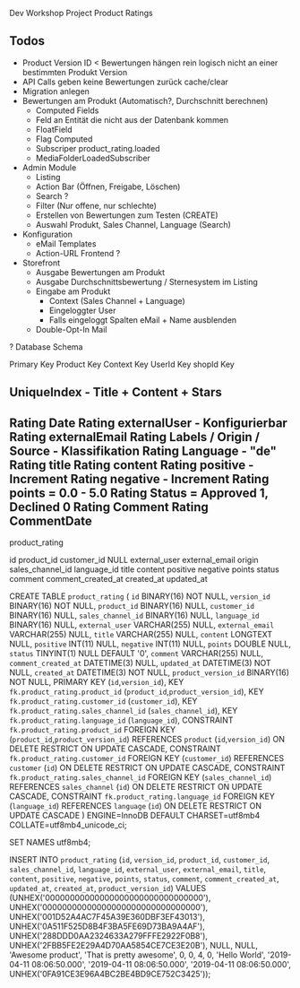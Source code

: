 Dev Workshop Project Product Ratings

Todos
--

* Product Version ID < Bewertungen hängen rein logisch nicht an einer bestimmten Produkt Version
* API Calls geben keine Bewertungen zurück cache/clear
* Migration anlegen
* Bewertungen am Produkt (Automatisch?, Durchschnitt berechnen) 
    * Computed Fields
    * Feld an Entität die nicht aus der Datenbank kommen
    * FloatField
    * Flag Computed
    * Subscriper product_rating.loaded
    * MediaFolderLoadedSubscriber
* Admin Module
    * Listing 
    * Action Bar (Öffnen, Freigabe, Löschen)
    * Search ?
    * Filter (Nur offene, nur schlechte)
    * Erstellen von Bewertungen zum Testen (CREATE)
    * Auswahl Produkt, Sales Channel, Language (Search)
* Konfiguration
    * eMail Templates
    * Action-URL Frontend ?
* Storefront
    * Ausgabe Bewertungen am Produkt
    * Ausgabe Durchschnittsbewertung / Sternesystem im Listing
    * Eingabe am Produkt 
        * Context (Sales Channel + Language)
        * Eingeloggter User
        * Falls eingeloggt Spalten eMail + Name ausblenden
    * Double-Opt-In Mail
    
     


? Database Schema

Primary Key
Product Key
Context Key
UserId Key
shopId Key

UniqueIndex - Title + Content + Stars
--
Rating Date
Rating externalUser - Konfigurierbar
Rating externalEmail
Rating Labels / Origin / Source - Klassifikation
Rating Language - "de"
Rating title
Rating content
Rating positive - Increment
Rating negative - Increment
Rating points = 0.0 - 5.0
Rating Status = Approved 1, Declined 0
Rating Comment
Rating CommentDate
--

product_rating

id
product_id
customer_id NULL
external_user
external_email
origin
sales_channel_id
language_id
title
content
positive
negative
points
status
comment
comment_created_at
created_at
updated_at


CREATE TABLE `product_rating` (
    `id` BINARY(16) NOT NULL,
    `version_id` BINARY(16) NOT NULL,
    `product_id` BINARY(16) NULL,
    `customer_id` BINARY(16) NULL,
    `sales_channel_id` BINARY(16) NULL,
    `language_id` BINARY(16) NULL,
    `external_user` VARCHAR(255) NULL,
    `external_email` VARCHAR(255) NULL,
    `title` VARCHAR(255) NULL,
    `content` LONGTEXT NULL,
    `positive` INT(11) NULL,
    `negative` INT(11) NULL,
    `points` DOUBLE NULL,
    `status` TINYINT(1) NULL DEFAULT '0',
    `comment` VARCHAR(255) NULL,
    `comment_created_at` DATETIME(3) NULL,
    `updated_at` DATETIME(3) NOT NULL,
    `created_at` DATETIME(3) NOT NULL,
    `product_version_id` BINARY(16) NOT NULL,
    PRIMARY KEY (`id`,`version_id`),
    KEY `fk.product_rating.product_id` (`product_id`,`product_version_id`),
    KEY `fk.product_rating.customer_id` (`customer_id`),
    KEY `fk.product_rating.sales_channel_id` (`sales_channel_id`),
    KEY `fk.product_rating.language_id` (`language_id`),
    CONSTRAINT `fk.product_rating.product_id` FOREIGN KEY (`product_id`,`product_version_id`) REFERENCES `product` (`id`,`version_id`) ON DELETE RESTRICT ON UPDATE CASCADE,
    CONSTRAINT `fk.product_rating.customer_id` FOREIGN KEY (`customer_id`) REFERENCES `customer` (`id`) ON DELETE RESTRICT ON UPDATE CASCADE,
    CONSTRAINT `fk.product_rating.sales_channel_id` FOREIGN KEY (`sales_channel_id`) REFERENCES `sales_channel` (`id`) ON DELETE RESTRICT ON UPDATE CASCADE,
    CONSTRAINT `fk.product_rating.language_id` FOREIGN KEY (`language_id`) REFERENCES `language` (`id`) ON DELETE RESTRICT ON UPDATE CASCADE
) ENGINE=InnoDB DEFAULT CHARSET=utf8mb4 COLLATE=utf8mb4_unicode_ci;


SET NAMES utf8mb4;

INSERT INTO `product_rating` (`id`, `version_id`, `product_id`, `customer_id`, `sales_channel_id`, `language_id`, `external_user`, `external_email`, `title`, `content`, `positive`, `negative`, `points`, `status`, `comment`, `comment_created_at`, `updated_at`, `created_at`, `product_version_id`) VALUES
(UNHEX('00000000000000000000000000000000'),	UNHEX('00000000000000000000000000000000'),	UNHEX('001D52A4AC7F45A39E360DBF3EF43013'),	UNHEX('0A511F525D8B4F3BA5FE69D73BA9A4AF'),	UNHEX('288DDD0AA2324633A279FFFE2922F0B8'),	UNHEX('2FBB5FE2E29A4D70AA5854CE7CE3E20B'),	NULL,	NULL,	'Awesome product',	'That is pretty awesome',	0,	0,	4,	0,	'Hello World',	'2019-04-11 08:06:50.000',	'2019-04-11 08:06:50.000',	'2019-04-11 08:06:50.000',	UNHEX('0FA91CE3E96A4BC2BE4BD9CE752C3425'));

